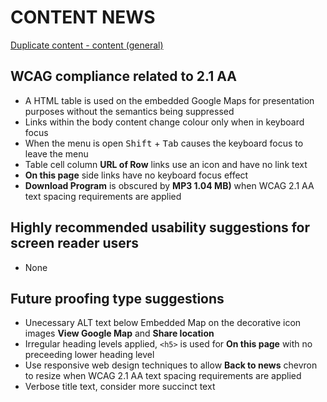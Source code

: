 # CONTENT NEWS
[Duplicate content - content (general)](https://github.com/canaxess/visionaustralia-designsystem/blob/main/design-system-template/content-(general).md)
## WCAG compliance related to 2.1 AA
- A HTML table is used on the embedded Google Maps for presentation purposes without the semantics being suppressed
- Links within the body content change colour only when in keyboard focus
- When the menu is open <kbd>Shift</kbd> + <kbd>Tab</kbd> causes the keyboard focus to leave the menu
- Table cell column **URL of Row** links use an icon and have no link text
- **On this page** side links have no keyboard focus effect
- **Download Program** is obscured by **MP3 1.04 MB)** when WCAG 2.1 AA text spacing requirements are applied

## Highly recommended usability suggestions for screen reader users
- None
## Future proofing type suggestions
- Unecessary ALT text below Embedded Map on the decorative icon images **View Google Map** and **Share location**
- Irregular heading levels applied, `<h5>` is used for **On this page** with no preceeding lower heading level
- Use responsive web design techniques to allow **Back to news** chevron to resize when WCAG 2.1 AA text spacing requirements are applied
- Verbose title text, consider more succinct text

